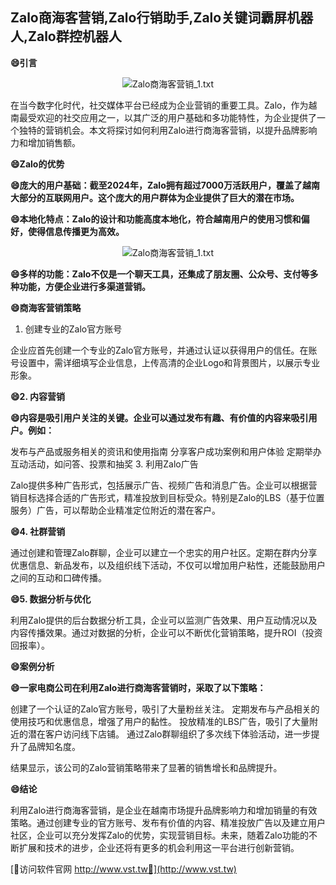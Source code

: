 ## **Zalo商海客营销,Zalo行销助手,Zalo关键词霸屏机器人,Zalo群控机器人**

**😄引言**

 <center><img src="https://vst.tw/MP4/tuiguang/png/3.png" alt="Zalo商海客营销_1.txt"></center>

在当今数字化时代，社交媒体平台已经成为企业营销的重要工具。Zalo，作为越南最受欢迎的社交应用之一，以其广泛的用户基础和多功能特性，为企业提供了一个独特的营销机会。本文将探讨如何利用Zalo进行商海客营销，以提升品牌影响力和增加销售额。

**😄Zalo的优势**

**😄庞大的用户基础：截至2024年，Zalo拥有超过7000万活跃用户，覆盖了越南大部分的互联网用户。这个庞大的用户群体为企业提供了巨大的潜在市场。**

**😄本地化特点：Zalo的设计和功能高度本地化，符合越南用户的使用习惯和偏好，使得信息传播更为高效。**

 <center><img src="https://vst.tw/MP4/tuiguang/png/0.png" alt="Zalo商海客营销_1.txt"></center>

**😄多样的功能：Zalo不仅是一个聊天工具，还集成了朋友圈、公众号、支付等多种功能，方便企业进行多渠道营销。**

**😄商海客营销策略**
1. 创建专业的Zalo官方账号

企业应首先创建一个专业的Zalo官方账号，并通过认证以获得用户的信任。在账号设置中，需详细填写企业信息，上传高清的企业Logo和背景图片，以展示专业形象。

**😄2. 内容营销**

**😄内容是吸引用户关注的关键。企业可以通过发布有趣、有价值的内容来吸引用户。例如：**

发布与产品或服务相关的资讯和使用指南
分享客户成功案例和用户体验
定期举办互动活动，如问答、投票和抽奖
3. 利用Zalo广告

Zalo提供多种广告形式，包括展示广告、视频广告和消息广告。企业可以根据营销目标选择合适的广告形式，精准投放到目标受众。特别是Zalo的LBS（基于位置服务）广告，可以帮助企业精准定位附近的潜在客户。

**😄4. 社群营销**

通过创建和管理Zalo群聊，企业可以建立一个忠实的用户社区。定期在群内分享优惠信息、新品发布，以及组织线下活动，不仅可以增加用户粘性，还能鼓励用户之间的互动和口碑传播。

**😄5. 数据分析与优化**

利用Zalo提供的后台数据分析工具，企业可以监测广告效果、用户互动情况以及内容传播效果。通过对数据的分析，企业可以不断优化营销策略，提升ROI（投资回报率）。

**😄案例分析**

**😄一家电商公司在利用Zalo进行商海客营销时，采取了以下策略：**

创建了一个认证的Zalo官方账号，吸引了大量粉丝关注。
定期发布与产品相关的使用技巧和优惠信息，增强了用户的黏性。
投放精准的LBS广告，吸引了大量附近的潜在客户访问线下店铺。
通过Zalo群聊组织了多次线下体验活动，进一步提升了品牌知名度。

结果显示，该公司的Zalo营销策略带来了显著的销售增长和品牌提升。

**😄结论**

利用Zalo进行商海客营销，是企业在越南市场提升品牌影响力和增加销量的有效策略。通过创建专业的官方账号、发布有价值的内容、精准投放广告以及建立用户社区，企业可以充分发挥Zalo的优势，实现营销目标。未来，随着Zalo功能的不断扩展和技术的进步，企业还将有更多的机会利用这一平台进行创新营销。


[👻访问软件官网 http://www.vst.tw👻](http://www.vst.tw)

